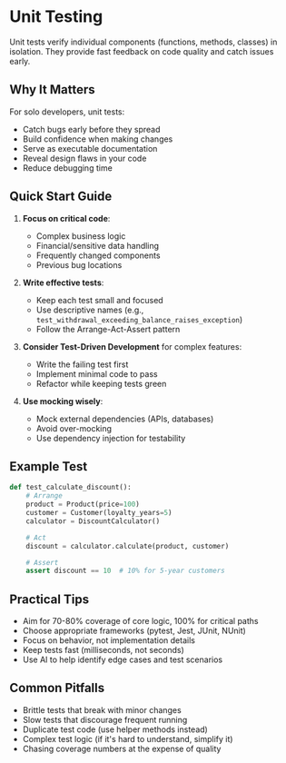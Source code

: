 # Unit Testing

Unit tests verify individual components (functions, methods, classes) in isolation. They provide fast feedback on code quality and catch issues early.

## Why It Matters

For solo developers, unit tests:
- Catch bugs early before they spread
- Build confidence when making changes
- Serve as executable documentation
- Reveal design flaws in your code
- Reduce debugging time

## Quick Start Guide

1. **Focus on critical code**:
   - Complex business logic
   - Financial/sensitive data handling
   - Frequently changed components
   - Previous bug locations

2. **Write effective tests**:
   - Keep each test small and focused
   - Use descriptive names (e.g., `test_withdrawal_exceeding_balance_raises_exception`)
   - Follow the Arrange-Act-Assert pattern

3. **Consider Test-Driven Development** for complex features:
   - Write the failing test first
   - Implement minimal code to pass
   - Refactor while keeping tests green

4. **Use mocking wisely**:
   - Mock external dependencies (APIs, databases)
   - Avoid over-mocking
   - Use dependency injection for testability

## Example Test

```python
def test_calculate_discount():
    # Arrange
    product = Product(price=100)
    customer = Customer(loyalty_years=5)
    calculator = DiscountCalculator()

    # Act
    discount = calculator.calculate(product, customer)

    # Assert
    assert discount == 10  # 10% for 5-year customers
```

## Practical Tips

- Aim for 70-80% coverage of core logic, 100% for critical paths
- Choose appropriate frameworks (pytest, Jest, JUnit, NUnit)
- Focus on behavior, not implementation details
- Keep tests fast (milliseconds, not seconds)
- Use AI to help identify edge cases and test scenarios

## Common Pitfalls

- Brittle tests that break with minor changes
- Slow tests that discourage frequent running
- Duplicate test code (use helper methods instead)
- Complex test logic (if it's hard to understand, simplify it)
- Chasing coverage numbers at the expense of quality
